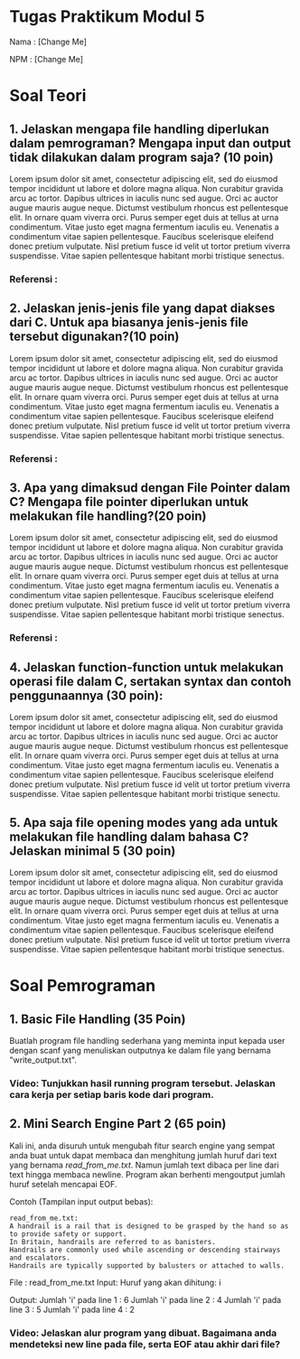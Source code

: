 # Tugas Praktikum Modul 5

Nama : [Change Me]

NPM : [Change Me]

# Soal Teori

## 1. Jelaskan mengapa file handling diperlukan dalam pemrograman? Mengapa input dan output tidak dilakukan dalam program saja? (10 poin)
Lorem ipsum dolor sit amet, consectetur adipiscing elit, sed do eiusmod tempor incididunt ut labore et dolore magna aliqua. Non curabitur gravida arcu ac tortor. Dapibus ultrices in iaculis nunc sed augue. Orci ac auctor augue mauris augue neque. Dictumst vestibulum rhoncus est pellentesque elit. In ornare quam viverra orci. Purus semper eget duis at tellus at urna condimentum. Vitae justo eget magna fermentum iaculis eu. Venenatis a condimentum vitae sapien pellentesque. Faucibus scelerisque eleifend donec pretium vulputate. Nisl pretium fusce id velit ut tortor pretium viverra suspendisse. Vitae sapien pellentesque habitant morbi tristique senectus.

### Referensi :

## 2. Jelaskan jenis-jenis file yang dapat diakses dari C. Untuk apa biasanya jenis-jenis file tersebut digunakan?(10 poin)

Lorem ipsum dolor sit amet, consectetur adipiscing elit, sed do eiusmod tempor incididunt ut labore et dolore magna aliqua. Non curabitur gravida arcu ac tortor. Dapibus ultrices in iaculis nunc sed augue. Orci ac auctor augue mauris augue neque. Dictumst vestibulum rhoncus est pellentesque elit. In ornare quam viverra orci. Purus semper eget duis at tellus at urna condimentum. Vitae justo eget magna fermentum iaculis eu. Venenatis a condimentum vitae sapien pellentesque. Faucibus scelerisque eleifend donec pretium vulputate. Nisl pretium fusce id velit ut tortor pretium viverra suspendisse. Vitae sapien pellentesque habitant morbi tristique senectus.

### Referensi :

## 3. Apa yang dimaksud dengan File Pointer dalam C? Mengapa file pointer diperlukan untuk melakukan file handling?(20 poin)

Lorem ipsum dolor sit amet, consectetur adipiscing elit, sed do eiusmod tempor incididunt ut labore et dolore magna aliqua. Non curabitur gravida arcu ac tortor. Dapibus ultrices in iaculis nunc sed augue. Orci ac auctor augue mauris augue neque. Dictumst vestibulum rhoncus est pellentesque elit. In ornare quam viverra orci. Purus semper eget duis at tellus at urna condimentum. Vitae justo eget magna fermentum iaculis eu. Venenatis a condimentum vitae sapien pellentesque. Faucibus scelerisque eleifend donec pretium vulputate. Nisl pretium fusce id velit ut tortor pretium viverra suspendisse. Vitae sapien pellentesque habitant morbi tristique senectus.
### Referensi :
## 4. Jelaskan function-function untuk melakukan operasi file dalam C, sertakan syntax dan contoh penggunaannya (30 poin):

Lorem ipsum dolor sit amet, consectetur adipiscing elit, sed do eiusmod tempor incididunt ut labore et dolore magna aliqua. Non curabitur gravida arcu ac tortor. Dapibus ultrices in iaculis nunc sed augue. Orci ac auctor augue mauris augue neque. Dictumst vestibulum rhoncus est pellentesque elit. In ornare quam viverra orci. Purus semper eget duis at tellus at urna condimentum. Vitae justo eget magna fermentum iaculis eu. Venenatis a condimentum vitae sapien pellentesque. Faucibus scelerisque eleifend donec pretium vulputate. Nisl pretium fusce id velit ut tortor pretium viverra suspendisse. Vitae sapien pellentesque habitant morbi tristique senectu.

## 5. Apa saja file opening modes yang ada untuk melakukan file handling dalam bahasa C? Jelaskan minimal 5 (30 poin)

Lorem ipsum dolor sit amet, consectetur adipiscing elit, sed do eiusmod tempor incididunt ut labore et dolore magna aliqua. Non curabitur gravida arcu ac tortor. Dapibus ultrices in iaculis nunc sed augue. Orci ac auctor augue mauris augue neque. Dictumst vestibulum rhoncus est pellentesque elit. In ornare quam viverra orci. Purus semper eget duis at tellus at urna condimentum. Vitae justo eget magna fermentum iaculis eu. Venenatis a condimentum vitae sapien pellentesque. Faucibus scelerisque eleifend donec pretium vulputate. Nisl pretium fusce id velit ut tortor pretium viverra suspendisse. Vitae sapien pellentesque habitant morbi tristique senectus.


# Soal Pemrograman

## 1. Basic File Handling (35 Poin)

Buatlah program file handling sederhana yang meminta input kepada user dengan scanf yang menuliskan outputnya ke dalam file yang bernama "write_output.txt".
### Video: Tunjukkan hasil running program tersebut. Jelaskan cara kerja per setiap baris kode dari program.

## 2. Mini Search Engine Part 2 (65 poin)

Kali ini, anda disuruh untuk mengubah fitur search engine yang sempat anda buat untuk dapat membaca dan menghitung jumlah huruf dari text yang bernama *read_from_me.txt*. Namun jumlah text dibaca per line dari text  hingga membaca newline. Program akan berhenti mengoutput jumlah huruf setelah mencapai EOF.

Contoh (Tampilan input output bebas):

```
read_from_me.txt:
A handrail is a rail that is designed to be grasped by the hand so as to provide safety or support.
In Britain, handrails are referred to as banisters.
Handrails are commonly used while ascending or descending stairways and escalators.
Handrails are typically supported by balusters or attached to walls.
```

File : read_from_me.txt
Input: 
Huruf yang akan dihitung: i

Output:
Jumlah 'i' pada line 1 : 6
Jumlah 'i' pada line 2 : 4
Jumlah 'i' pada line 3 : 5
Jumlah 'i' pada line 4 : 2

### Video: Jelaskan alur program yang dibuat. Bagaimana anda mendeteksi new line pada file, serta EOF atau akhir dari file?





